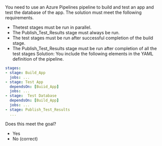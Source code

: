 You need to use an Azure Pipelines pipeline to build and test an app and test the database of the app. The solution must meet the following requirements.
* Thetest stages must be run in parallel.
* The Publish_Test_Results stage must always be run.
* The test stages must be run after successful completion of the build stage.
* The Publish_Test_Results stage must be run after completion of all the test stages Solution: You include the following elements in the YAML definition of the pipeline.

```yaml
stages:
- stage: Build_App
  jobs: ...
- stage: Test App
  dependsOn: [Buiid_App]
  jobs: ...
- stage:  Test Database
  dependsOn: [Build_App]
  jobs: ...
- stage: Publish_Test_Results
  ...
```

Does this meet the goal?

- Yes
- No (correct)

